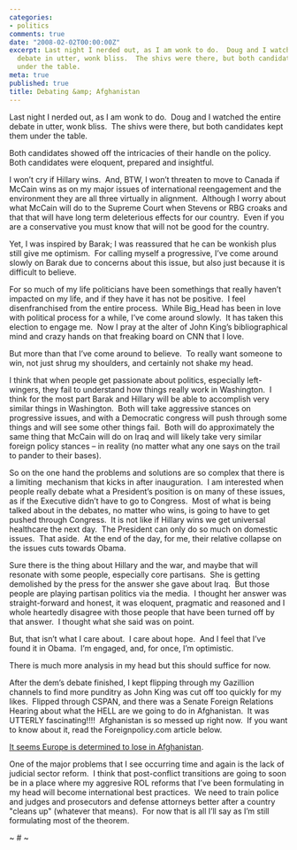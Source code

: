 ```yaml
---
categories:
- politics
comments: true
date: "2008-02-02T00:00:00Z"
excerpt: Last night I nerded out, as I am wonk to do.  Doug and I watched the entire
  debate in utter, wonk bliss.  The shivs were there, but both candidates kept them
  under the table. 
meta: true
published: true
title: Debating &amp; Afghanistan
---
```


Last night I nerded out, as I am wonk to do.  Doug and I watched the entire debate in utter, wonk bliss.  The shivs were there, but both candidates kept them under the table.  

Both candidates showed off the intricacies of their handle on the policy.  Both candidates were eloquent, prepared and insightful.  

I won’t cry if Hillary wins.  And, BTW, I won’t threaten to move to Canada if McCain wins as on my major issues of international reengagement and the environment they are all three virtually in alignment.  Although I worry about what McCain will do to the Supreme Court when Stevens or RBG croaks and that that will have long term deleterious effects for our country.  Even if you are a conservative you must know that will not be good for the country.  

Yet, I was inspired by Barak; I was reassured that he can be wonkish plus still give me optimism.  For calling myself a progressive, I’ve come around slowly on Barak due to concerns about this issue, but also just because it is difficult to believe.  

For so much of my life politicians have been somethings that really haven’t impacted on my life, and if they have it has not be positive.  I feel disenfranchised from the entire process.  While Big_Head has been in love with political process for a while, I’ve come around slowly.  It has taken this election to engage me.  Now I pray at the alter of John King’s bibliographical mind and crazy hands on that freaking board on CNN that I love.  

But more than that I’ve come around to believe.  To really want someone to win, not just shrug my shoulders, and certainly not shake my head.  

I think that when people get passionate about politics, especially left-wingers, they fail to understand how things really work in Washington.  I think for the most part Barak and Hillary will be able to accomplish very similar things in Washington.  Both will take aggressive stances on progressive issues, and with a Democratic congress will push through some things and will see some other things fail.  Both will do approximately the same thing that McCain will do on Iraq and will likely take very similar foreign policy stances – in reality (no matter what any one says on the trail to pander to their bases). 

So on the one hand the problems and solutions are so complex that there is a limiting  mechanism that kicks in after inauguration.  I am interested when people really debate what a President’s position is on many of these issues, as if the Executive didn’t have to go to Congress.  Most of what is being talked about in the debates, no matter who wins, is going to have to get pushed through Congress.  It is not like if Hillary wins we get universal healthcare the next day.  The President can only do so much on domestic issues.  That aside.  At the end of the day, for me, their relative collapse on the issues cuts towards Obama.  

Sure there is the thing about Hillary and the war, and maybe that will resonate with some people, especially core partisans.  She is getting demolished by the press for the answer she gave about Iraq.  But those people are playing partisan politics via the media.  I thought her answer was straight-forward and honest, it was eloquent, pragmatic and reasoned and I whole heartedly disagree with those people that have been turned off by that answer.  I thought what she said was on point.

But, that isn’t what I care about.  I care about hope.  And I feel that I’ve found it in Obama.  I’m engaged, and, for once, I’m optimistic.

There is much more analysis in my head but this should suffice for now.

After the dem’s debate finished, I kept flipping through my Gazillion channels to find more punditry as John King was cut off too quickly for my likes.  Flipped through CSPAN, and there was a Senate Foreign Relations Hearing about what the HELL are we going to do in Afghanistan.  It was UTTERLY fascinating!!!!  Afghanistan is so messed up right now.  If you want to know about it, read the Foreignpolicy.com article below.

[It seems Europe is determined to lose in Afghanistan][1].

 [1]: http://blog.foreignpolicy.com/node/8014 "It seems Europe is determined to lose in Afghanistan | FP Passport"

One of the major problems that I see occurring time and again is the lack of judicial sector reform.  I think that post-conflict transitions are going to soon be in a place where my aggresive ROL reforms that I’ve been formulating in my head will become international best practices.  We need to train police and judges and prosecutors and defense attorneys better after a country "cleans up" (whatever that means).  For now that is all I’ll say as I’m still formulating most of the theorem.  

~ # ~